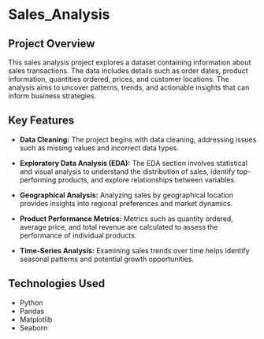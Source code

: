 # Sales_Analysis

## Project Overview

This sales analysis project explores a dataset containing information about sales transactions. The data includes details such as order dates, product information, quantities ordered, prices, and customer locations. The analysis aims to uncover patterns, trends, and actionable insights that can inform business strategies.

## Key Features

- **Data Cleaning:** The project begins with data cleaning, addressing issues such as missing values and incorrect data types.

- **Exploratory Data Analysis (EDA):** The EDA section involves statistical and visual analysis to understand the distribution of sales, identify top-performing products, and explore relationships between variables.

- **Geographical Analysis:** Analyzing sales by geographical location provides insights into regional preferences and market dynamics.

- **Product Performance Metrics:** Metrics such as quantity ordered, average price, and total revenue are calculated to assess the performance of individual products.

- **Time-Series Analysis:** Examining sales trends over time helps identify seasonal patterns and potential growth opportunities.

## Technologies Used

- Python
- Pandas
- Matplotlib
- Seaborn
